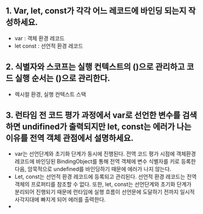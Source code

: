 
## 1. Var, let, const가 각각 어느 레코드에 바인딩 되는지 작성하세요.
 - var : 객체 환경 레코드
 - let const : 선언적 환경 레코드

## 2. 식별자와 스코프는 실행 컨텍스트의 ()으로 관리하고 코드 실행 순서는 ()으로 관리한다.
 - 렉시컬 환경, 실행 컨텍스트 스택

## 3.  런타임 전 코드 평가 과정에서 var로 선언한 변수를 검색하면 undifined가 출력되지만 let, const는 에러가 나는 이유를 전역 객체  관점에서 설명하세요. 
 - var는 선언단계와 초기화 단계가 동시에 진행된다. 전역 코드 평가 시점에 객체환경 레코드에 바인딩된 BindingObject를 통해 전역 객체에 변수 식별자를 키로 등록한 다음, 암묵적으로 undefined를 바인딩하기 때문에 에러가 나지 않는다.
 - Let, const는 선언적 환경 레코드에 등록되고 관리된다. 선언적 환경 레코드는 전역 객체의 프로퍼티를 참조할 수 없다. 또한, let, const는 선언단계와 초기화 단계가 분리되어 진행되기 때문에 런타임에 실행 흐름이 선언문에 도달하기 전까지 일시적 사각지대에 빠지게 되어 에러를 출력한다.
 - 